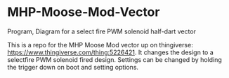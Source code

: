 # MHP-Moose-Mod-Vector
Program, Diagram for a select fire PWM solenoid half-dart vector 

This is a repo for the MHP Moose Mod vector up on thingiverse: https://www.thingiverse.com/thing:5226421. It changes the design to a selectfire PWM solenoid fired design. Settings can be changed by holding the 
trigger down on boot and setting options.

